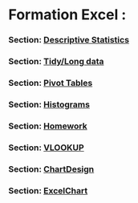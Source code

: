# Formation Excel : 

### Section: [Descriptive Statistics](DescriptiveStats.md)

### Section: [Tidy/Long data](TidyData.md)

### Section: [Pivot Tables](PivotTables.md)

### Section: [Histograms](Histograms.md)

### Section: [Homework](Homework.md)

### Section: [VLOOKUP](vlookup.md)

### Section: [ChartDesign](ChartDesign.md)

### Section: [ExcelChart](ExcelChart.md)
